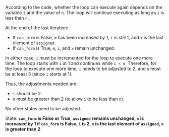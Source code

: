 According to the code, whether the loop can execute again depends on the variable `i` and the value of `n`. The loop will continue executing as long as `i` is less than `n`. 

At the end of the last iteration:
- If `can_form` is False, `m` has been increased by 1, `i` is still 1, and `x` is the last element of `assigned`.
- If `can_form` is True, `m`, `i`, and `x` remain unchanged.

In either case, `i` must be incremented for the loop to execute one more time. The loop starts with `i` at 1 and continues while `i < n`. Therefore, for the loop to execute one more time, `i` needs to be adjusted to 2, and `n` must be at least 3 (since `i` starts at 1).

Thus, the adjustments needed are:
- `i` should be 2.
- `n` must be greater than 2 (to allow `i` to be less than `n`).

No other states need to be adjusted.

State: **`can_form` is False or True, `assigned` remains unchanged, `m` is increased by 1 if `can_form` is False, `i` is 2, `x` is the last element of `assigned`, `n` is greater than 2**